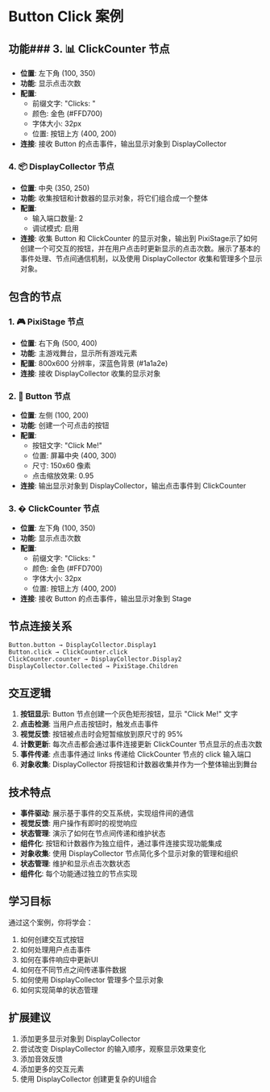 # Button Click 案例

## 功能### 3. 📊 ClickCounter 节点
- **位置**: 左下角 (100, 350)
- **功能**: 显示点击次数
- **配置**:
  - 前缀文字: "Clicks: "
  - 颜色: 金色 (#FFD700)
  - 字体大小: 32px
  - 位置: 按钮上方 (400, 200)
- **连接**: 接收 Button 的点击事件，输出显示对象到 DisplayCollector

### 4. 📦 DisplayCollector 节点
- **位置**: 中央 (350, 250)
- **功能**: 收集按钮和计数器的显示对象，将它们组合成一个整体
- **配置**:
  - 输入端口数量: 2
  - 调试模式: 启用
- **连接**: 收集 Button 和 ClickCounter 的显示对象，输出到 PixiStage示了如何创建一个可交互的按钮，并在用户点击时更新显示的点击次数。展示了基本的事件处理、节点间通信机制，以及使用 DisplayCollector 收集和管理多个显示对象。

## 包含的节点

### 1. 🎮 PixiStage 节点
- **位置**: 右下角 (500, 400)
- **功能**: 主游戏舞台，显示所有游戏元素
- **配置**: 800x600 分辨率，深蓝色背景 (#1a1a2e)
- **连接**: 接收 DisplayCollector 收集的显示对象

### 2. 🔘 Button 节点
- **位置**: 左侧 (100, 200)
- **功能**: 创建一个可点击的按钮
- **配置**:
  - 按钮文字: "Click Me!"
  - 位置: 屏幕中央 (400, 300)
  - 尺寸: 150x60 像素
  - 点击缩放效果: 0.95
- **连接**: 输出显示对象到 DisplayCollector，输出点击事件到 ClickCounter

### 3. � ClickCounter 节点
- **位置**: 左下角 (100, 350)
- **功能**: 显示点击次数
- **配置**:
  - 前缀文字: "Clicks: "
  - 颜色: 金色 (#FFD700)
  - 字体大小: 32px
  - 位置: 按钮上方 (400, 200)
- **连接**: 接收 Button 的点击事件，输出显示对象到 Stage

## 节点连接关系

```
Button.button → DisplayCollector.Display1
Button.click → ClickCounter.click
ClickCounter.counter → DisplayCollector.Display2
DisplayCollector.Collected → PixiStage.Children
```

## 交互逻辑

1. **按钮显示**: Button 节点创建一个灰色矩形按钮，显示 "Click Me!" 文字
2. **点击检测**: 当用户点击按钮时，触发点击事件
3. **视觉反馈**: 按钮被点击时会短暂缩放到原尺寸的 95%
4. **计数更新**: 每次点击都会通过事件连接更新 ClickCounter 节点显示的点击次数
5. **事件传递**: 点击事件通过 links 传递给 ClickCounter 节点的 click 输入端口
6. **对象收集**: DisplayCollector 将按钮和计数器收集并作为一个整体输出到舞台

## 技术特点

- **事件驱动**: 展示基于事件的交互系统，实现组件间的通信
- **视觉反馈**: 用户操作有即时的视觉响应
- **状态管理**: 演示了如何在节点间传递和维护状态
- **组件化**: 按钮和计数器作为独立组件，通过事件连接实现功能集成
- **对象收集**: 使用 DisplayCollector 节点简化多个显示对象的管理和组织
- **状态管理**: 维护和显示点击次数状态
- **组件化**: 每个功能通过独立的节点实现

## 学习目标

通过这个案例，你将学会：
1. 如何创建交互式按钮
2. 如何处理用户点击事件
3. 如何在事件响应中更新UI
4. 如何在不同节点之间传递事件数据
5. 如何使用 DisplayCollector 管理多个显示对象
5. 如何实现简单的状态管理

## 扩展建议

1. 添加更多显示对象到 DisplayCollector
2. 尝试改变 DisplayCollector 的输入顺序，观察显示效果变化
3. 添加音效反馈
4. 添加更多的交互元素
5. 使用 DisplayCollector 创建更复杂的UI组合
